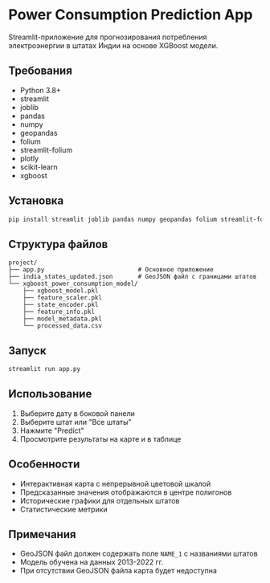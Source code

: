 # Power Consumption Prediction App

Streamlit-приложение для прогнозирования потребления электроэнергии в штатах Индии на основе XGBoost модели.

## Требования

- Python 3.8+
- streamlit
- joblib
- pandas
- numpy
- geopandas
- folium
- streamlit-folium
- plotly
- scikit-learn
- xgboost

## Установка

```bash
pip install streamlit joblib pandas numpy geopandas folium streamlit-folium plotly scikit-learn xgboost
```

## Структура файлов

```
project/
├── app.py                          # Основное приложение
├── india_states_updated.json       # GeoJSON файл с границами штатов
└── xgboost_power_consumption_model/
    ├── xgboost_model.pkl
    ├── feature_scaler.pkl
    ├── state_encoder.pkl
    ├── feature_info.pkl
    ├── model_metadata.pkl
    └── processed_data.csv
```

## Запуск

```bash
streamlit run app.py
```

## Использование

1. Выберите дату в боковой панели
2. Выберите штат или "Все штаты"
3. Нажмите "Predict"
4. Просмотрите результаты на карте и в таблице

## Особенности

- Интерактивная карта с непрерывной цветовой шкалой
- Предсказанные значения отображаются в центре полигонов
- Исторические графики для отдельных штатов
- Статистические метрики

## Примечания

- GeoJSON файл должен содержать поле `NAME_1` с названиями штатов
- Модель обучена на данных 2013-2022 гг.
- При отсутствии GeoJSON файла карта будет недоступна
